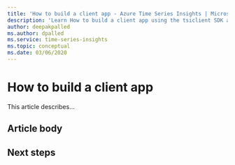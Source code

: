 ```yaml
---
title: 'How to build a client app - Azure Time Series Insights | Microsoft Docs'
description: 'Learn How to build a client app using the tsiclient SDK and Azure Time Series Insights.'
author: deepakpalled
ms.author: dpalled
ms.service: time-series-insights
ms.topic: conceptual
ms.date: 03/06/2020
---
```


# How to build a client app

This article describes...

## Article body

## Next steps

<!-- [link](URL) -->

<!-- [link](URL) -->
